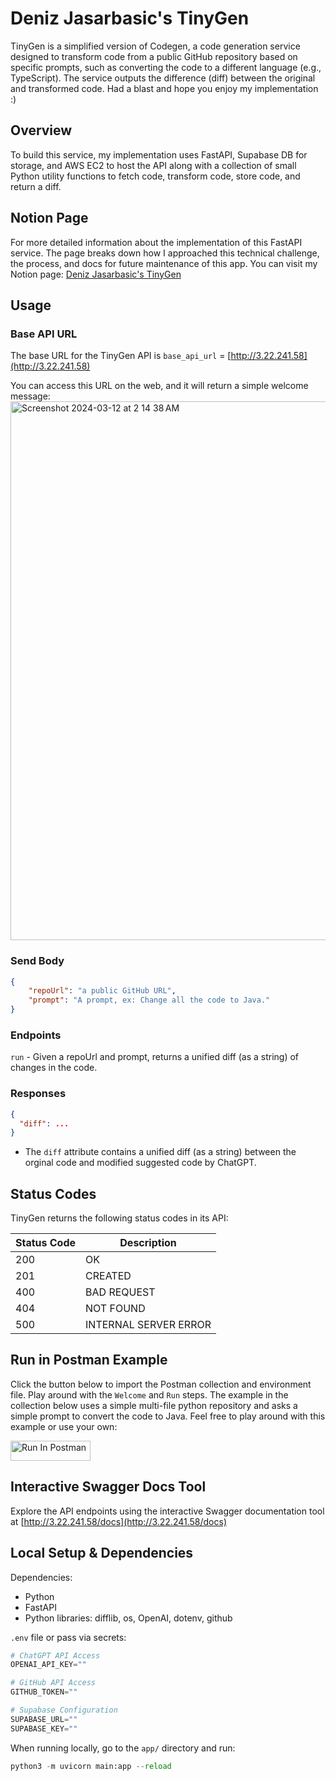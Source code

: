 # Deniz Jasarbasic's TinyGen

TinyGen is a simplified version of Codegen, a code generation service designed to transform code from a public GitHub repository based on specific prompts, such as converting the code to a different language (e.g., TypeScript). The service outputs the difference (diff) between the original and transformed code. Had a blast and hope you enjoy my implementation :)


## Overview

To build this service, my implementation uses FastAPI, Supabase DB for storage, and AWS EC2 to host the API along with a collection of small Python utility functions to fetch code, transform code, store code, and return a diff.


## Notion Page

For more detailed information about the implementation of this FastAPI service. The page breaks down how I approached this technical challenge, the process, and docs for future maintenance of this app. You can visit my Notion page: [Deniz Jasarbasic's TinyGen](https://quilled-sky-f24.notion.site/Deniz-Jasarbasic-s-TinyGen-812426b2eadb48c884f5ebd584446d50?pvs=4)


## Usage

### Base API URL

The base URL for the TinyGen API is `base_api_url` = [http://3.22.241.58](http://3.22.241.58)

You can access this URL on the web, and it will return a simple welcome message:
<img width="862" alt="Screenshot 2024-03-12 at 2 14 38 AM" src="https://github.com/Deniz-Jasa/tiny_gen/assets/46465622/b20b4cc9-fc80-4a98-bde5-3290efe7605b">

### Send Body

```json
{
    "repoUrl": "a public GitHub URL",
    "prompt": "A prompt, ex: Change all the code to Java."
}
```

### Endpoints

`run` - Given a repoUrl and prompt, returns a unified diff (as a string) of changes in the code.

### Responses

```json
{
  "diff": ...
}
```

- The `diff` attribute contains a unified diff (as a string) between the orginal code and modified suggested code by ChatGPT.
  
## Status Codes

TinyGen returns the following status codes in its API:

| Status Code | Description            |
|-------------|------------------------|
| 200         | OK                     |
| 201         | CREATED                |
| 400         | BAD REQUEST            |
| 404         | NOT FOUND              |
| 500         | INTERNAL SERVER ERROR  |

## Run in Postman Example

Click the button below to import the Postman collection and environment file. Play around with the `Welcome` and `Run` steps. The example in the collection below uses a simple multi-file python repository and asks a simple prompt to convert the code to Java. Feel free to play around with this example or use your own:

[<img src="https://run.pstmn.io/button.svg" alt="Run In Postman" style="width: 128px; height: 32px;">](https://app.getpostman.com/run-collection/15932234-bd2d4ba5-5fbc-42d8-bcd9-c0b0f236f852?action=collection%2Ffork&source=rip_markdown&collection-url=entityId%3D15932234-bd2d4ba5-5fbc-42d8-bcd9-c0b0f236f852%26entityType%3Dcollection%26workspaceId%3Dffed2e4e-5834-47b3-af33-a3c5f6ab80d5)

## Interactive Swagger Docs Tool

Explore the API endpoints using the interactive Swagger documentation tool at [http://3.22.241.58/docs](http://3.22.241.58/docs)


## Local Setup & Dependencies

Dependencies:

- Python
- FastAPI
- Python libraries: difflib, os, OpenAI, dotenv, github

`.env`  file or pass via secrets:

```python
# ChatGPT API Access
OPENAI_API_KEY=""

# GitHub API Access
GITHUB_TOKEN=""

# Supabase Configuration
SUPABASE_URL=""
SUPABASE_KEY=""
```

When running locally, go to the `app/` directory and run:

```python
python3 -m uvicorn main:app --reload
```

<br>